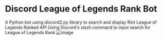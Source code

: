 # Discord League of Legends Rank Bot
 A Python bot using discord2.py library to search and display Riot League of Legends Ranked API
 Using Discord's slash command to input search for League of Legends Rank
![image](https://github.com/danhuynh1/DiscordLoLRankBot/assets/43215315/c41f043f-32fa-407f-ad2a-4ffb70920729)
